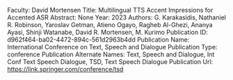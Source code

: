 Faculty: David Mortensen
Title: Multilingual TTS Accent Impressions for Accented ASR
Abstract: None
Year: 2023
Authors: G. Karakasidis, Nathaniel R. Robinson, Yaroslav Getman, Atieno Ogayo, Ragheb Al-Ghezi, Ananya Ayasi, Shinji Watanabe, David R. Mortensen, M. Kurimo
Publication ID: d962f464-ba02-4472-894c-561d2963b4dd
Publication Name: International Conference on Text, Speech and Dialogue
Publication Type: conference
Publication Alternate Names: Text, Speech and Dialogue, Int Conf Text Speech Dialogue, TSD, Text Speech Dialogue
Publication Url: https://link.springer.com/conference/tsd
